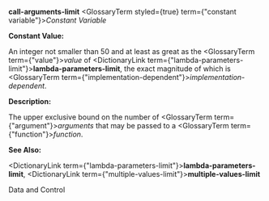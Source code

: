 **call-arguments-limit** <GlossaryTerm styled={true} term={"constant variable"}><i>Constant Variable</i></GlossaryTerm> 



**Constant Value:** 



An integer not smaller than 50 and at least as great as the <GlossaryTerm  term={"value"}><i>value</i></GlossaryTerm> of <DictionaryLink  term={"lambda-parameters-limit"}><b>lambda-parameters-limit</b></DictionaryLink>, the exact magnitude of which is <GlossaryTerm  term={"implementation-dependent"}><i>implementation-dependent</i></GlossaryTerm>. 



**Description:** 



The upper exclusive bound on the number of <GlossaryTerm  term={"argument"}><i>arguments</i></GlossaryTerm> that may be passed to a <GlossaryTerm  term={"function"}><i>function</i></GlossaryTerm>. 



**See Also:** 



<DictionaryLink  term={"lambda-parameters-limit"}><b>lambda-parameters-limit</b></DictionaryLink>, <DictionaryLink  term={"multiple-values-limit"}><b>multiple-values-limit</b></DictionaryLink> 



Data and Control 











